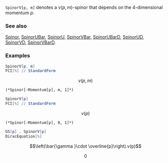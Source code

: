 `SpinorV[p, m]` denotes a $v(p,m)$-spinor that depends on the $4$-dimensional momentum $p$.

### See also

[Spinor](Spinor), [SpinorUBar](SpinorUBar), [SpinorU](SpinorU), [SpinorVBar](SpinorVBar), [SpinorUBarD](SpinorUBarD), [SpinorUD](SpinorUD), [SpinorVD](SpinorVD), [SpinorVBarD](SpinorVBarD).

### Examples

```mathematica
SpinorV[p, m]
FCI[%] // StandardForm
```

$$v(p,m)$$

```
(*Spinor[-Momentum[p], m, 1]*)
```

```mathematica
SpinorV[p]
FCI[%] // StandardForm
```

$$v(p)$$

```
(*Spinor[-Momentum[p], 0, 1]*)
```

```mathematica
GS[p] . SpinorV[p]
DiracEquation[%]
```

$$\left(\bar{\gamma }\cdot \overline{p}\right).v(p)$$

$$0$$